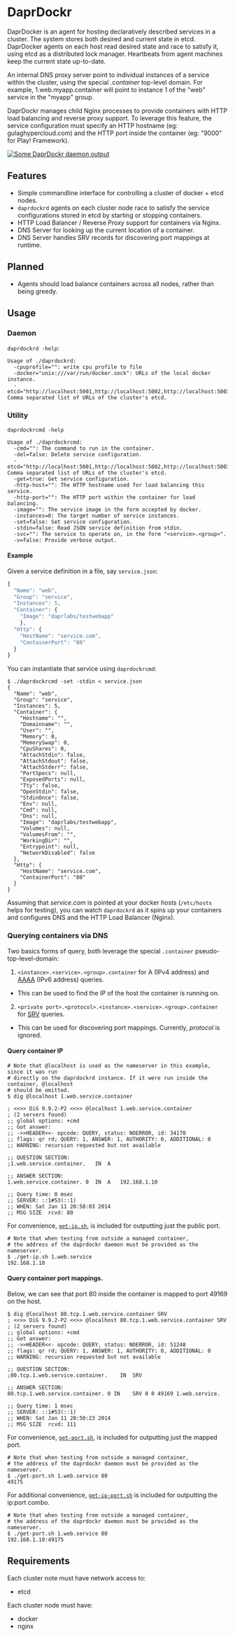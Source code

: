 DaprDockr
=========

DaprDocker is an agent for hosting declaratively described services in a cluster.
The system stores both desired and current state in etcd. DaprDocker agents on each host read desired state and race to
satisfy it, using etcd as a distributed lock manager. Heartbeats from agent machines keep the current state up-to-date.

An internal DNS proxy server point to individual instances of a service within the cluster,
using the special _.container_ top-level domain.
For example, 1.web.myapp.container will point to instance 1 of the "web" service in the "myapp" group.

DaprDockr manages child Nginx processes to provide containers with HTTP load balancing and reverse proxy support. To leverage this feature, the service configuration must specify an HTTP hostname (eg: gulaghypercloud.com) and the HTTP port inside the container (eg: "9000" for Play! Framework).

<a href="http://imgur.com/WWgbdq0"><img src="http://i.imgur.com/WWgbdq0.png" title="Some DaprDockr daemon output" /></a>

Features
--------
- Simple commandline interface for controlling a cluster of docker + etcd nodes.
- `daprdockrd` agents on each cluster node race to satisfy the service configurations stored in etcd by starting or stopping containers.
- HTTP Load Balancer / Reverse Proxy support for containers via Nginx.
- DNS Server for looking up the current location of a container.
- DNS Server handles SRV records for discovering port mappings at runtime.

Planned
-------
- Agents should load balance containers across all nodes, rather than being greedy.

Usage
-----
### Daemon ###
`daprdockrd -help`:
```
Usage of ./daprdockrd:
  -cpuprofile="": write cpu profile to file
  -docker="unix:///var/run/docker.sock": URLs of the local docker instance.
  -etcd="http://localhost:5001,http://localhost:5002,http://localhost:5003": Comma separated list of URLs of the cluster's etcd.
```

### Utility ###
`daprdockrcmd -help`
```
Usage of ./daprdockrcmd:
  -cmd="": The command to run in the container.
  -del=false: Delete service configuration.
  -etcd="http://localhost:5001,http://localhost:5002,http://localhost:5003": Comma separated list of URLs of the cluster's etcd.
  -get=true: Get service configuration.
  -http-host="": The HTTP hostname used for load balancing this service.
  -http-port="": The HTTP port within the container for load balancing.
  -image="": The service image in the form accepted by docker.
  -instances=0: The target number of service instances.
  -set=false: Set service configuration.
  -stdin=false: Read JSON service definition from stdin.
  -svc="": The service to operate on, in the form "<service>.<group>".
  -v=false: Provide verbose output.
```

#### Example

Given a service definition in a file, say `service.json`:
```javascript
{
  "Name": "web",
  "Group": "service",
  "Instances": 5,
  "Container": {
    "Image": "daprlabs/testwebapp"
    },
  "Http": {
    "HostName": "service.com",
    "ContainerPort": "80"
  }
}


```
You can instantiate that service using `daprdockrcmd`:
```
$ ./daprdockrcmd -set -stdin < service.json
{
  "Name": "web",
  "Group": "service",
  "Instances": 5,
  "Container": {
    "Hostname": "",
    "Domainname": "",
    "User": "",
    "Memory": 0,
    "MemorySwap": 0,
    "CpuShares": 0,
    "AttachStdin": false,
    "AttachStdout": false,
    "AttachStderr": false,
    "PortSpecs": null,
    "ExposedPorts": null,
    "Tty": false,
    "OpenStdin": false,
    "StdinOnce": false,
    "Env": null,
    "Cmd": null,
    "Dns": null,
    "Image": "daprlabs/testwebapp",
    "Volumes": null,
    "VolumesFrom": "",
    "WorkingDir": "",
    "Entrypoint": null,
    "NetworkDisabled": false
  },
  "Http": {
    "HostName": "service.com",
    "ContainerPort": "80"
  }
}
```

Assuming that _service.com_ is pointed at your docker hosts (`/etc/hosts` helps for testing), you can watch `daprdockrd` as it spins up your containers and configures DNS and the HTTP Load Balancer (Nginx).

### Querying containers via DNS
Two basics forms of query, both leverage the special `.container` pseudo-top-level-domain:

1. `<instance>.<service>.<group>.container` for A (IPv4 address) and [AAAA](http://en.wikipedia.org/wiki/IPv6_address#IPv6_addresses_in_the_Domain_Name_System) (IPv6 address) queries.
  * This can be used to find the IP of the host the container is running on.
2. `<private port>.<protocol>.<instance>.<service>.<group>.container` for [SRV](http://en.wikipedia.org/wiki/SRV_record) queries.
  * This can be used for discovering port mappings. Currently, _protocol_ is ignored.


#### Query container IP

```
# Note that @localhost is used as the nameserver in this example, since it was run
# directly on the daprdockrd instance. If it were run inside the container, @localhost
# should be omitted.
$ dig @localhost 1.web.service.container

; <<>> DiG 9.9.2-P2 <<>> @localhost 1.web.service.container
; (2 servers found)
;; global options: +cmd
;; Got answer:
;; ->>HEADER<<- opcode: QUERY, status: NOERROR, id: 34170
;; flags: qr rd; QUERY: 1, ANSWER: 1, AUTHORITY: 0, ADDITIONAL: 0
;; WARNING: recursion requested but not available

;; QUESTION SECTION:
;1.web.service.container.	IN	A

;; ANSWER SECTION:
1.web.service.container. 0	IN	A	192.168.1.10

;; Query time: 0 msec
;; SERVER: ::1#53(::1)
;; WHEN: Sat Jan 11 20:58:03 2014
;; MSG SIZE  rcvd: 80
```

For convenience, [`get-ip.sh`](/util/get-ip.sh), is included for outputting just the public port.
```
# Note that when testing from outside a managed container,
# the address of the daprdockr daemon must be provided as the nameserver.
$ ./get-ip.sh 1.web.service
192.168.1.10
```

#### Query container port mappings.
Below, we can see that port 80 inside the container is mapped to port 49169 on the host.
```
$ dig @localhost 80.tcp.1.web.service.container SRV
; <<>> DiG 9.9.2-P2 <<>> @localhost 80.tcp.1.web.service.container SRV
; (2 servers found)
;; global options: +cmd
;; Got answer:
;; ->>HEADER<<- opcode: QUERY, status: NOERROR, id: 51248
;; flags: qr rd; QUERY: 1, ANSWER: 1, AUTHORITY: 0, ADDITIONAL: 0
;; WARNING: recursion requested but not available

;; QUESTION SECTION:
;80.tcp.1.web.service.container.	IN	SRV

;; ANSWER SECTION:
80.tcp.1.web.service.container.	0 IN	SRV	0 0 49169 1.web.service.

;; Query time: 1 msec
;; SERVER: ::1#53(::1)
;; WHEN: Sat Jan 11 20:50:23 2014
;; MSG SIZE  rcvd: 111

```

For convenience, [`get-port.sh`](/util/get-port.sh), is included for outputting just the mapped port.
```
# Note that when testing from outside a managed container,
# the address of the daprdockr daemon must be provided as the nameserver.
$ ./get-port.sh 1.web.service 80
49175
```
For additional convenience, [`get-ip-port.sh`](/util/get-ip-port.sh) is included for outputting the ip:port combo.
```
# Note that when testing from outside a managed container,
# the address of the daprdockr daemon must be provided as the nameserver.
$ ./get-port.sh 1.web.service 80
192.168.1.10:49175
```

Requirements
------------

Each cluster note must have network access to:
- etcd

Each cluster node must have:
- docker
- nginx
